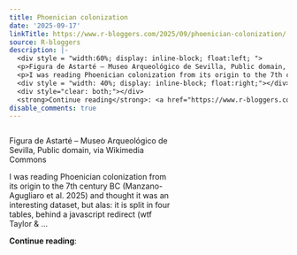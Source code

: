 ```yaml
---
title: Phoenician colonization
date: '2025-09-17'
linkTitle: https://www.r-bloggers.com/2025/09/phoenician-colonization/
source: R-bloggers
description: |-
  <div style = "width:60%; display: inline-block; float:left; ">
  <p>Figura de Astarté – Museo Arqueológico de Sevilla, Public domain, via Wikimedia Commons</p>
  <p>I was reading Phoenician colonization from its origin to the 7th century BC (Manzano-Agugliaro et al. 2025) and thought it was an interesting dataset, but alas: it is split in four tables, behind a javascript redirect (wtf Taylor &#038; ...</p></div>
  <div style = "width: 40%; display: inline-block; float:right;"></div>
  <div style="clear: both;"></div>
  <strong>Continue reading</strong>: <a href="https://www.r-bloggers.com/2025/09/phoenician ...
disable_comments: true
---
```

<div style = "width:60%; display: inline-block; float:left; ">
<p>Figura de Astarté – Museo Arqueológico de Sevilla, Public domain, via Wikimedia Commons</p>
<p>I was reading Phoenician colonization from its origin to the 7th century BC (Manzano-Agugliaro et al. 2025) and thought it was an interesting dataset, but alas: it is split in four tables, behind a javascript redirect (wtf Taylor &#038; ...</p></div>
<div style = "width: 40%; display: inline-block; float:right;"></div>
<div style="clear: both;"></div>
<strong>Continue reading</strong>: <a href="https://www.r-bloggers.com/2025/09/phoenician ...